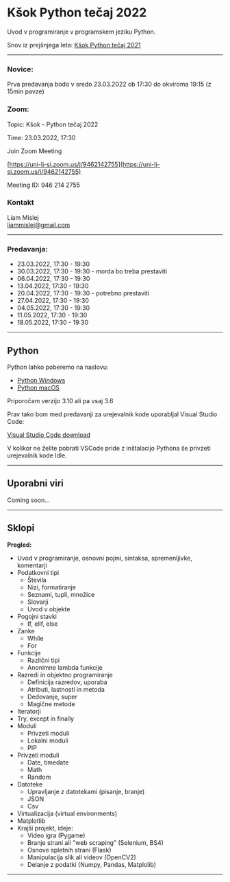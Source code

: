 # Kšok Python tečaj 2022
Uvod v programiranje v programskem jeziku Python. 

Snov iz prejšnjega leta:
[Kšok Python tečaj 2021](https://github.com/15minutOdmora/Ksok-Python-tecaj)

---

### Novice:

Prva predavanja bodo v sredo 23.03.2022 ob 17:30 do okviroma 19:15 (z 15min pavze)

### Zoom:

Topic: Kšok - Python tečaj 2022

Time: 23.03.2022, 17:30

Join Zoom Meeting

[https://uni-lj-si.zoom.us/j/9462142755](https://uni-lj-si.zoom.us/j/9462142755)

Meeting ID: 946 214 2755

### Kontakt

Liam Mislej  
liammislej@gmail.com  

---

### Predavanja:

- 23.03.2022, 17:30 - 19:30
- 30.03.2022, 17:30 - 19:30 - morda bo treba prestaviti
- 06.04.2022, 17:30 - 19:30
- 13.04.2022, 17:30 - 19:30
- 20.04.2022, 17:30 - 19:30 - potrebno prestaviti
- 27.04.2022, 17:30 - 19:30
- 04.05.2022, 17:30 - 19:30
- 11.05.2022, 17:30 - 19:30
- 18.05.2022, 17:30 - 19:30

---

## Python

Python lahko poberemo na naslovu:
- [Python Windows](https://www.python.org/downloads/windows/)
- [Python macOS](https://www.python.org/downloads/macos/)

Priporočam verzijo 3.10 ali pa vsaj 3.6

Prav tako bom med predavanji za urejevalnik kode uporabljal Visual Studio Code:

[Visual Studio Code download](https://code.visualstudio.com/)

V kolikor ne želite pobrati VSCode pride z inštalacijo Pythona še privzeti urejevalnik kode Idle.

---

## Uporabni viri

Coming soon...

---

## Sklopi 

**Pregled:**

- Uvod v programiranje, osnovni pojmi, sintaksa, spremenljivke, komentarji
- Podatkovni tipi
    - Števila
    - Nizi, formatiranje
    - Seznami, tupli, množice
    - Slovarji
    - Uvod v objekte
- Pogojni stavki
    - If, elif, else
- Zanke
    - While
    - For
- Funkcije
    - Različni tipi
    - Anonimne lambda funkcije
- Razredi in objektno programiranje
    - Definicija razredov, uporaba
    - Atributi, lastnosti in metoda
    - Dedovanje, super
    - Magične metode
- Iteratorji
- Try, except in finally
- Moduli
    - Privzeti moduli
    - Lokalni moduli
    - PIP
- Privzeti moduli
    - Date, timedate
    - Math
    - Random
- Datoteke
    - Upravljanje z datotekami (pisanje, branje)
    - JSON
    - Csv
- Virtualizacija (virtual environments)
- Matplotlib
- Krajši projekt, ideje:
    - Video igra (Pygame)
    - Branje strani ali "web scraping" (Selenium, BS4)
    - Osnove spletnih strani (Flask)
    - Manipulacija slik ali videov (OpenCV2)
    - Delanje z podatki (Numpy, Pandas, Matplolib)

---
